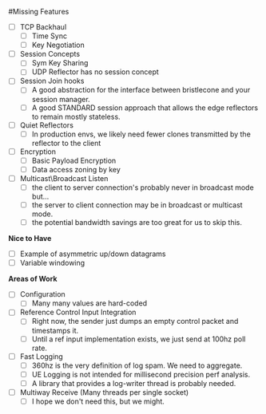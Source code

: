 #Missing Features 
- [ ] TCP Backhaul  
  - [ ] Time Sync  
  - [ ] Key Negotiation  
- [ ] Session Concepts  
  - [ ] Sym Key Sharing  
  - [ ] UDP Reflector has no session concept  
- [ ] Session Join hooks
  - [ ] A good abstraction for the interface between bristlecone and your session manager.
  - [ ] A good STANDARD session approach that allows the edge reflectors to remain mostly stateless.
- [ ] Quiet Reflectors
  - [ ] In production envs, we likely need fewer clones transmitted by the reflector to the client
- [ ] Encryption  
  - [ ] Basic Payload Encryption  
  - [ ] Data access zoning by key
- [ ] Multicast\Broadcast Listen
  - [ ] the client to server connection's probably never in broadcast mode but...
  - [ ] the server to client connection may be in broadcast or multicast mode.
  - [ ] the potential bandwidth savings are too great for us to skip this.
     
**Nice to Have**
- [ ] Example of asymmetric up/down datagrams  
- [ ] Variable windowing  

**Areas of Work**  
- [ ] Configuration   
  - [ ] Many many values are hard-coded
- [ ] Reference Control Input Integration  
  - [ ] Right now, the sender just dumps an empty control packet and timestamps it.  
  - [ ] Until a ref input implementation exists, we just send at 100hz poll rate.  
- [ ] Fast Logging
  - [ ] 360hz is the very definition of log spam. We need to aggregate.
  - [ ] UE Logging is not intended for millisecond precision perf analysis.  
  - [ ] A library that provides a log-writer thread is probably needed.  
- [ ] Multiway Receive (Many threads per single socket)  
  - [ ] I hope we don't need this, but we might.
